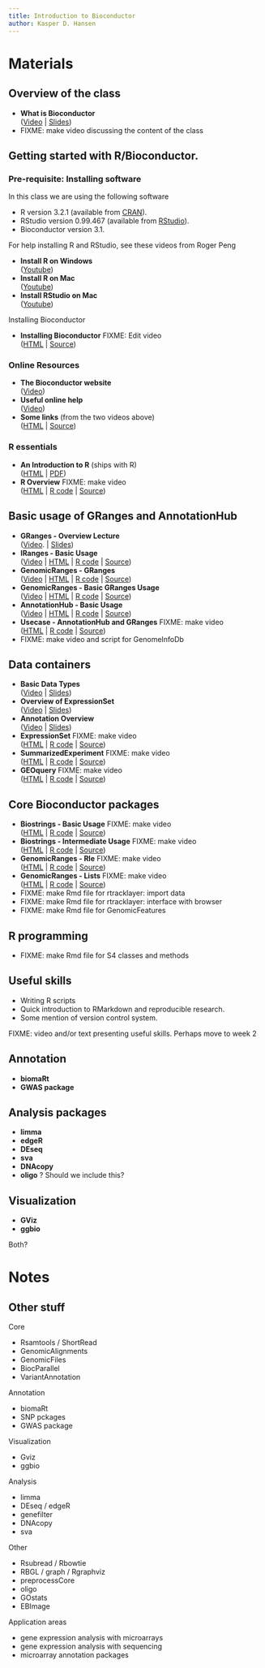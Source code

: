 ```yaml
---
title: Introduction to Bioconductor
author: Kasper D. Hansen
---
```


# Materials

## Overview of the class

- **What is Bioconductor**  
([Video](gdrive\Preview\What_is_Bioconductor.mp4) |
[Slides](https://docs.google.com/presentation/d/1rPKLk9tTfoLkRl-PyaboJ4wHTsLhmm2ukBRxOmJg4Kk/edit?usp=sharing))
- FIXME: make video discussing the content of the class

## Getting started with R/Bioconductor.

### Pre-requisite: Installing software

In this class we are using the following software

- R version 3.2.1 (available from [CRAN](https://cran.r-project.org/)).
- RStudio version 0.99.467 (available from [RStudio](https://www.rstudio.org)).
- Bioconductor version 3.1.

For help installing R and RStudio, see these videos from Roger Peng

- **Install R on Windows**  
([Youtube](https://youtu.be/Ohnk9hcxf9M))
- **Install R on Mac**  
([Youtube](https://youtu.be/uxuuWXU-7UQ))
- **Install RStudio on Mac**  
([Youtube](https://youtu.be/bM7Sfz-LADM))

Installing Bioconductor

- **Installing Bioconductor** FIXME: Edit video  
([HTML](week1/Install_Bioconductor.html) |
[Source](week1/Install_Bioconductor.Rmd))


### Online Resources

- **The Bioconductor website**  
([Video](dropbox/genbioconductor/week1/Bioconductor_Website.mp4))
- **Useful online help**  
([Video](dropbox/genbioconductor/week1/OnlineResources.mp4))
- **Some links** (from the two videos above)  
([HTML](week1/Online_Resources.html) |
[Source](week1/Online_Resources.Rmd))

### R essentials

- **An Introduction to R** (ships with R)  
([HTML](https://cran.r-project.org/doc/manuals/r-release/R-intro.html) |
[PDF](https://cran.r-project.org/doc/manuals/r-release/R-intro.pdf))
- **R Overview** FIXME: make video  
([HTML](week1/R_Overview.html) |
[R code](week1/R_Overview.R) |
[Source](week1/R_Overview.Rmd))

## Basic usage of GRanges and AnnotationHub

- **GRanges - Overview Lecture**  
([Video](gdrive\Preview\Granges_Overview.mp4). |
[Slides](https://docs.google.com/presentation/d/1ETjUipnle-Ps7k8gFGvJIXJ85D_Vjs9qNxNk2KeeaAI/edit?usp=sharing))
- **IRanges - Basic Usage**  
([Video](dropbox/genbioconductor/week1/IRanges_Basic.mp4) |
[HTML](week1/IRanges_Basic.html) |
[R code](week1/IRanges_Basic.R) |
[Source](week1/IRanges_Basic.Rmd))
- **GenomicRanges - GRanges**  
([Video](dDropbox/genbioconductor/week1/GenomicRanges_GRanges.mp4) |
[HTML](week1/GenomicRanges_GRanges.html) |
[R code](week1/GenomicRanges_GRanges.R) |
[Source](week1/GenomicRanges_GRanges.Rmd))
- **GenomicRanges - Basic GRanges Usage**  
([Video](dropbox/genbioconductor/week1/GenomicRanges_GRanges_Usage.mp4) |
[HTML](week1/GenomicRanges_GRanges_Usage.html) |
[R code](week1/GenomicRanges_GRanges_Usage.R) |
[Source](week1/GenomicRanges_GRanges_Usage.Rmd))
- **AnnotationHub - Basic Usage**  
([Video](dropbox/genbioconductor/week1/AnnotationHub.mp4) |
[HTML](week1/AnnotationHub.html) |
[R code](week1/AnnotationHub.R) |
[Source](week1/AnnotationHub.Rmd))
- **Usecase - AnnotationHub and GRanges** FIXME: make video  
([HTML](week1/Usecase_AnnotationHub_GRanges.html) |
[R code](week1/Usecase_AnnotationHub_GRanges.R) |
[Source](week1/Usecase_AnnotationHub_GRanges.Rmd))
- FIXME: make video and script for GenomeInfoDb

## Data containers

- **Basic Data Types**  
([Video](gdrive\Preview\Basic_Data_Types.mp) |
[Slides](https://docs.google.com/presentation/d/1GidGTxreaffyutdpy4vKcmKdWc-z1KYsWbxihTorI_8/edit?usp=sharing))
- **Overview of ExpressionSet**  
([Video](gdrive\Preview\ExpressionSet_Overview.mp4) |
[Slides](https://docs.google.com/presentation/d/1ouDEq37R5ReiuLgfSm7c3lexceIovy5IUac9jfYX1L8/edit?usp=sharing))
- **Annotation Overview**  
([Video](gdrive\Preview\Annotation_Overview.mp4) |
[Slides](https://docs.google.com/presentation/d/14-uvs23suNXr8-xZRDcreo_Ws01VKCLCUy-q99Gf_hc/edit?usp=sharing))
- **ExpressionSet** FIXME: make video  
([HTML](week2/ExpressionSet.html) |
[R code](week2/ExpressionSet.R) |
[Source](week2/ExpressionSet.Rmd))
- **SummarizedExperiment** FIXME: make video  
([HTML](week2/SummarizedExperiment.html) |
[R code](week2/SummarizedExperiment.R) |
[Source](week2/SummarizedExperiment.Rmd))
- **GEOquery** FIXME: make video  
([HTML](week2/GEOquery.html) |
[R code](week2/GEOquery.R) |
[Source](week2/GEOquery.Rmd))

## Core Bioconductor packages

- **Biostrings - Basic Usage** FIXME: make video  
([HTML](week2/Biostrings_Basic.html) |
[R code](week2/Biostrings_Basic.R) |
[Source](week2/Biostrings_Basic.Rmd))
- **Biostrings - Intermediate Usage** FIXME: make video  
([HTML](week2/Biostrings_Intermediate.html) |
[R code](week2/Biostrings_Intermediate.R) |
[Source](week2/Biostrings_Intermediate.Rmd))
- **GenomicRanges - Rle** FIXME: make video  
([HTML](week2/GenomicRanges_Rle.html) |
[R code](week2/GenomicRanges_Rle.R) |
[Source](week2/GenomicRanges_Rle.Rmd))
- **GenomicRanges - Lists** FIXME: make video  
([HTML](week2/GenomicRanges_Lists.html) |
[R code](week2/GenomicRanges_Lists.R) |
[Source](week2/GenomicRanges_Lists.Rmd))
- FIXME: make Rmd file for rtracklayer: import data  
- FIXME: make Rmd file for rtracklayer: interface with browser  
- FIXME: make Rmd file for GenomicFeatures

## R programming

- FIXME: make Rmd file for S4 classes and methods

## Useful skills

- Writing R scripts
- Quick introduction to RMarkdown and reproducible research.
- Some mention of version control system.

FIXME: video and/or text presenting useful skills. Perhaps move to week 2


## Annotation

- **biomaRt**
- **GWAS package**


## Analysis packages

- **limma**
- **edgeR**
- **DEseq**
- **sva**
- **DNAcopy**
- **oligo** ? Should we include this?


## Visualization

- **GViz**
- **ggbio**

Both?  




# Notes

## Other stuff

Core

- Rsamtools / ShortRead
- GenomicAlignments
- GenomicFiles
- BiocParallel
- VariantAnnotation

Annotation

- biomaRt
- SNP pckages
- GWAS package

Visualization

- Gviz
- ggbio

Analysis

- limma
- DEseq / edgeR
- genefilter
- DNAcopy
- sva

Other

- Rsubread / Rbowtie
- RBGL / graph / Rgraphviz
- preprocessCore
- oligo
- GOstats
- EBImage


Application areas

- gene expression analysis with microarrays
- gene expression analysis with sequencing
- microarray annotation packages


